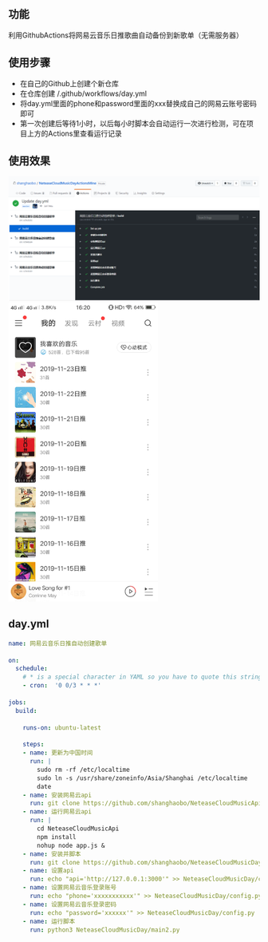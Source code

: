 ## 功能
利用GithubActions将网易云音乐日推歌曲自动备份到新歌单（无需服务器）
## 使用步骤
- 在自己的Github上创建个新仓库
- 在仓库创建 /.github/workflows/day.yml
- 将day.yml里面的phone和password里面的xxx替换成自己的网易云账号密码即可
- 第一次创建后等待1小时，以后每小时脚本会自动运行一次进行检测，可在项目上方的Actions里查看运行记录
## 使用效果
<img src="ActionsDemo.png">
<img src="demo.jpg"  width="300px">

## day.yml
```yaml
name: 网易云音乐日推自动创建歌单

on:
  schedule:
    # * is a special character in YAML so you have to quote this string
    - cron:  '0 0/3 * * *'

jobs:
  build:

    runs-on: ubuntu-latest

    steps:
    - name: 更新为中国时间
      run: |
        sudo rm -rf /etc/localtime 
        sudo ln -s /usr/share/zoneinfo/Asia/Shanghai /etc/localtime
        date
    - name: 安装网易云api
      run: git clone https://github.com/shanghaobo/NeteaseCloudMusicApi.git
    - name: 运行网易云api
      run: |
        cd NeteaseCloudMusicApi
        npm install
        nohup node app.js &
    - name: 安装并脚本
      run: git clone https://github.com/shanghaobo/NeteaseCloudMusicDay.git
    - name: 设置api
      run: echo "api='http://127.0.0.1:3000'" >> NeteaseCloudMusicDay/config.py
    - name: 设置网易云音乐登录账号
      run: echo "phone='xxxxxxxxxxx'" >> NeteaseCloudMusicDay/config.py
    - name: 设置网易云音乐登录密码
      run: echo "password='xxxxxx'" >> NeteaseCloudMusicDay/config.py
    - name: 运行脚本
      run: python3 NeteaseCloudMusicDay/main2.py

```